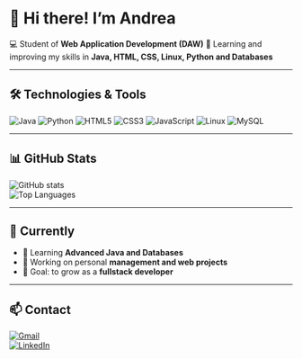 # 👋 Hi there! I’m Andrea

💻 Student of **Web Application Development (DAW)**
🌱 Learning and improving my skills in **Java, HTML, CSS, Linux, Python and Databases**

---

## 🛠️ Technologies & Tools
![Java](https://img.shields.io/badge/Java-ED8B00?style=for-the-badge&logo=openjdk&logoColor=white)
![Python](https://img.shields.io/badge/Python-3776AB?style=for-the-badge&logo=python&logoColor=white)
![HTML5](https://img.shields.io/badge/HTML5-E34F26?style=for-the-badge&logo=html5&logoColor=white)
![CSS3](https://img.shields.io/badge/CSS3-1572B6?style=for-the-badge&logo=css3&logoColor=white)
![JavaScript](https://img.shields.io/badge/JavaScript-F7DF1E?style=for-the-badge&logo=javascript&logoColor=black)
![Linux](https://img.shields.io/badge/Linux-FCC624?style=for-the-badge&logo=linux&logoColor=black)
![MySQL](https://img.shields.io/badge/MySQL-4479A1?style=for-the-badge&logo=mysql&logoColor=white)

---

## 📊 GitHub Stats
![GitHub stats](https://github-readme-stats.vercel.app/api?username=AndreaXCode&show_icons=true&theme=radical)  
![Top Languages](https://github-readme-stats.vercel.app/api/top-langs/?username=AndreaXCode&layout=compact&theme=radical)

---

## 🌱 Currently
- 📖 Learning **Advanced Java and Databases**  
- 🔭 Working on personal **management and web projects**  
- 🎯 Goal: to grow as a **fullstack developer**  

---

## 📫 Contact
[![Gmail](https://img.shields.io/badge/-Email-red?style=for-the-badge&logo=gmail&logoColor=white)](mailto:andrea.dominguez.class@gmail.com)  
[![LinkedIn](https://img.shields.io/badge/LinkedIn-blue?style=for-the-badge&logo=linkedin&logoColor=white)](https://www.linkedin.com/in/andrea-mar%C3%ADa-dom%C3%ADnguez-gabino-470435320/)




<!---
- 👀 I’m interested in learning everything about the computer sector.
  - Programing all of types.
- 🌱 I’m currently learning Java programmer language and databases with MySQL.
- 💞️ I’m looking to collaborate on ...
- 📫 How to reach me andrea.dominguez.class@gmail.com
- 😄 Pronouns: Andrea
- ⚡ Fun fact: ...
--->


<!---
AndreaXCode/AndreaXCode is a ✨ special ✨ repository because its `README.md` (this file) appears on your GitHub profile.
You can click the Preview link to take a look at your changes.
--->
